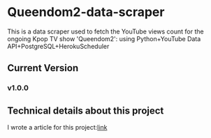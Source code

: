 # Queendom2-data-scraper
This is a data scraper used to fetch the YouTube views count for the ongoing Kpop TV show 'Queendom2': using Python+YouTube Data API+PostgreSQL+HerokuScheduler

## Current Version
### v1.0.0

## Technical details about this project
I wrote a article for this project:[link](https://medium.com/@effylh/create-a-data-scraper-for-the-ongoing-k-pop-tv-program-queendom2-with-python-youtube-data-d74103a3d074)

